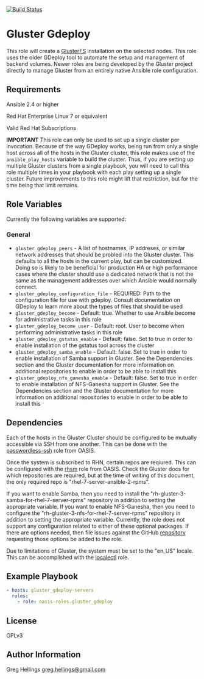[![Build Status](https://travis-ci.org/oasis-roles/gluster_gdeploy.svg?branch=master)](https://travis-ci.org/oasis-roles/gluster_gdeploy)

Gluster Gdeploy
===========

This role will create a [GlusterFS](https://www.gluster.org/) installation on
the selected nodes. This role uses the older GDeploy tool to automate the
setup and management of backend volumes. Newer roles are being developed by
the Gluster project directly to manage Gluster from an entirely native
Ansible role configuration.

Requirements
------------

Ansible 2.4 or higher

Red Hat Enterprise Linux 7 or equivalent

Valid Red Hat Subscriptions

**IMPORTANT** This role can only be used to set up a single cluster per invocation.
Because of the way GDeploy works, being run from only a single host across all of
the hosts in the Gluster cluster, this role makes use of the `ansible_play_hosts`
variable to build the cluster. Thus, if you are setting up multiple Gluster clusters
from a single playbook, you will need to call this role multiple times in your
playbook with each play setting up a single cluster. Future improvements to this
role might lift that restriction, but for the time being that limit remains.

Role Variables
--------------

Currently the following variables are supported:

### General

* `gluster_gdeploy_peers` - A list of hostnames, IP addreses, or similar network
  addresses that should be probled into the Gluster cluster. This defaults to all
  the hosts in the current play, but can be customized. Doing so is likely to be
  beneficial for production HA or high performance cases where the cluster should
  use a dedicated network that is not the same as the management addresses over
  which Ansible would normally connect.
* `gluster_gdeploy_configuration_file` - REQUIRED: Path to the configuration file
  for use with gdeploy. Consult documentation on GDeploy to learn more about the
  types of files that should be used
* `gluster_gdeploy_become` - Default: true. Whether to use Ansible become for
  administrative tasks in this role
* `gluster_gdeploy_become_user` - Default: root. User to become when performing
  administrative tasks in this role
* `gluster_gdeploy_gstatus_enable` - Default: false. Set to true in order to
  enable installation of the gstatus tool across the cluster
* `gluster_gdeploy_samba_enable` - Default: false. Set to true in order to enable
  installation of Samba support in Gluster. See the Dependencies section and the
  Gluster documentation for more information on additional repositories to enable
  in order to be able to install this
* `gluster_gdeploy_nfs_ganesha_enable` - Default: false. Set to true in order to
  enable installation of NFS-Ganesha support in Gluster. See the Dependencies
  section and the Gluster documentation for more information on additional
  repositories to enable in order to be able to install this

Dependencies
------------

Each of the hosts in the Gluster Cluster should be configured to be mutually
accessible via SSH from one another. This can be done with the
[passwordless-ssh](https://github.com/oasis-roles/passwordless_ssh) role from
OASIS.

Once the system is subscribed to RHN, certain repos are reqiured. This can be
configured with the [rhsm](https://github.com/oasis-roles/rhsm) role from OASIS.
Check the Gluster docs for which repositories are required, but at the time of
writing of this document, the only required repo is "rhel-7-server-ansible-2-rpms".

If you want to enable Samba, then you need to install the
"rh-gluster-3-samba-for-rhel-7-server-rpms" repository in addition to setting the
appropriate variable. If you want to enable NFS-Ganesha, then you need to configure the
"rh-gluster-3-nfs-for-rhel-7-server-rpms" repository in addition to setting the
appropriate variable. Currently, the role does not support any configuration related
to either of these optional packages. If there are options needed, then file issues
against the GitHub [repository](https://github.com/oasis-roles/gluster_gdeploy)
requesting those options be added to the role.

Due to limitations of Gluster, the system must be set to the "en\_US" locale.
This can be accomplished with the [localectl](https://github.com/oasis-roles/localctl)
role.

Example Playbook
----------------

```yaml
- hosts: gluster_gdeploy-servers
  roles:
    - role: oasis-roles.gluster_gdeploy
```

License
-------

GPLv3

Author Information
------------------

Greg Hellings <greg.hellings@gmail.com>
